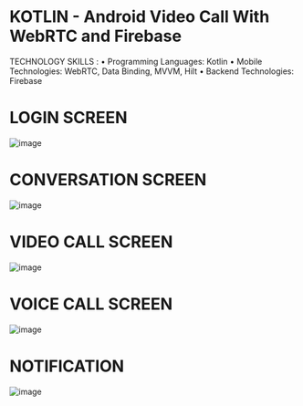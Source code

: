 # KOTLIN - Android Video Call With WebRTC and Firebase

TECHNOLOGY SKILLS : 
• Programming Languages: Kotlin
• Mobile Technologies: WebRTC, Data Binding, MVVM, Hilt
• Backend Technologies: Firebase

# LOGIN SCREEN

![image](https://github.com/user-attachments/assets/6f923fd3-b523-4b56-8c7a-35666667dce8)

# CONVERSATION SCREEN

![image](https://github.com/user-attachments/assets/285f2cbc-036c-4696-ae55-7f52673e42b4)

# VIDEO CALL SCREEN

![image](https://github.com/user-attachments/assets/7184507f-f198-4cbc-bd32-355ae4c2842c)

# VOICE CALL SCREEN

![image](https://github.com/user-attachments/assets/1d418f11-181c-4146-bc14-6ac1f765e9fe)


# NOTIFICATION 

![image](https://github.com/user-attachments/assets/0a54eec5-adfb-4cc6-9d3d-388f03cd7f90)



